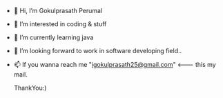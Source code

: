 - 👋 Hi, I’m Gokulprasath Perumal
- 👀 I’m interested in coding & stuff
- 🌱 I’m currently learning java
- 💞️ I’m looking forward to work in software developing field..
- 📫 If you wanna reach me "igokulprasath25@gmail.com" <--- this my mail. 

  ThankYou:)
<!---
Gokulprasath25/Gokulprasath25 is a ✨ special ✨ repository because its `README.md` (this file) appears on your GitHub profile.
You can click the Preview link to take a look at your changes.
--->
